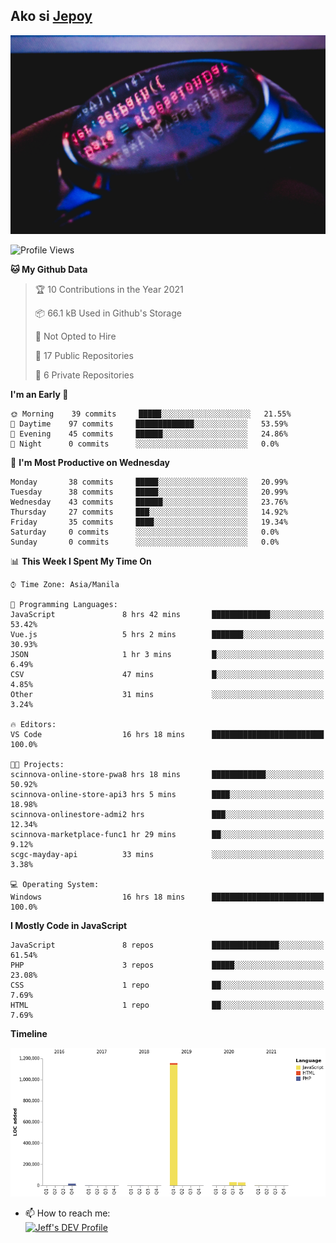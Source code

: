 ## Ako si [Jepoy](https://github.com/je-poy)
![je-poy-cover-img](imgs/cover.jpeg)

<!--START_SECTION:waka-->
![Profile Views](http://img.shields.io/badge/Profile%20Views-7-blue)

**🐱 My Github Data** 

> 🏆 10 Contributions in the Year 2021
 > 
> 📦 66.1 kB Used in Github's Storage 
 > 
> 🚫 Not Opted to Hire
 > 
> 📜 17 Public Repositories 
 > 
> 🔑 6 Private Repositories  
 > 
**I'm an Early 🐤** 

```text
🌞 Morning    39 commits     █████░░░░░░░░░░░░░░░░░░░░   21.55% 
🌆 Daytime    97 commits     █████████████░░░░░░░░░░░░   53.59% 
🌃 Evening    45 commits     ██████░░░░░░░░░░░░░░░░░░░   24.86% 
🌙 Night      0 commits      ░░░░░░░░░░░░░░░░░░░░░░░░░   0.0%

```
📅 **I'm Most Productive on Wednesday** 

```text
Monday       38 commits     █████░░░░░░░░░░░░░░░░░░░░   20.99% 
Tuesday      38 commits     █████░░░░░░░░░░░░░░░░░░░░   20.99% 
Wednesday    43 commits     ██████░░░░░░░░░░░░░░░░░░░   23.76% 
Thursday     27 commits     ███░░░░░░░░░░░░░░░░░░░░░░   14.92% 
Friday       35 commits     ████░░░░░░░░░░░░░░░░░░░░░   19.34% 
Saturday     0 commits      ░░░░░░░░░░░░░░░░░░░░░░░░░   0.0% 
Sunday       0 commits      ░░░░░░░░░░░░░░░░░░░░░░░░░   0.0%

```


📊 **This Week I Spent My Time On** 

```text
⌚︎ Time Zone: Asia/Manila

💬 Programming Languages: 
JavaScript               8 hrs 42 mins       █████████████░░░░░░░░░░░░   53.42% 
Vue.js                   5 hrs 2 mins        ███████░░░░░░░░░░░░░░░░░░   30.93% 
JSON                     1 hr 3 mins         █░░░░░░░░░░░░░░░░░░░░░░░░   6.49% 
CSV                      47 mins             █░░░░░░░░░░░░░░░░░░░░░░░░   4.85% 
Other                    31 mins             ░░░░░░░░░░░░░░░░░░░░░░░░░   3.24%

🔥 Editors: 
VS Code                  16 hrs 18 mins      █████████████████████████   100.0%

🐱‍💻 Projects: 
scinnova-online-store-pwa8 hrs 18 mins       ████████████░░░░░░░░░░░░░   50.92% 
scinnova-online-store-api3 hrs 5 mins        ████░░░░░░░░░░░░░░░░░░░░░   18.98% 
scinnova-onlinestore-admi2 hrs               ███░░░░░░░░░░░░░░░░░░░░░░   12.34% 
scinnova-marketplace-func1 hr 29 mins        ██░░░░░░░░░░░░░░░░░░░░░░░   9.12% 
scgc-mayday-api          33 mins             ░░░░░░░░░░░░░░░░░░░░░░░░░   3.38%

💻 Operating System: 
Windows                  16 hrs 18 mins      █████████████████████████   100.0%

```

**I Mostly Code in JavaScript** 

```text
JavaScript               8 repos             ███████████████░░░░░░░░░░   61.54% 
PHP                      3 repos             █████░░░░░░░░░░░░░░░░░░░░   23.08% 
CSS                      1 repo              ██░░░░░░░░░░░░░░░░░░░░░░░   7.69% 
HTML                     1 repo              ██░░░░░░░░░░░░░░░░░░░░░░░   7.69%

```


**Timeline**

![Chart not found](https://raw.githubusercontent.com/je-poy/je-poy/main/charts/bar_graph.png) 


<!--END_SECTION:waka-->

- 📫 How to reach me: <br />
[<img src="https://d2fltix0v2e0sb.cloudfront.net/dev-badge.svg" width="50" alt="Jeff's DEV Profile" />](https://dev.to/jepoy)
<!--
**je-poy/je-poy** is a ✨ _special_ ✨ repository because its `README.md` (this file) appears on your GitHub profile.

Here are some ideas to get you started:

- 🔭 I’m currently working on ...
- 🌱 I’m currently learning ...
- 👯 I’m looking to collaborate on ...
- 🤔 I’m looking for help with ...
- 💬 Ask me about ...

- 😄 Pronouns: ...
- ⚡ Fun fact: ...
-->
